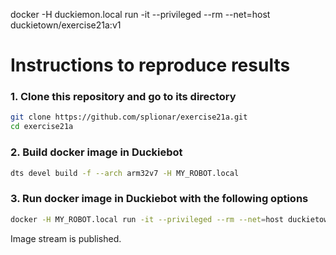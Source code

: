 docker -H duckiemon.local run -it --privileged --rm --net=host duckietown/exercise21a:v1

# Instructions to reproduce results

### 1. Clone this repository and go to its directory
```bash
git clone https://github.com/splionar/exercise21a.git
cd exercise21a
```
### 2. Build docker image in Duckiebot
```bash
dts devel build -f --arch arm32v7 -H MY_ROBOT.local
```

### 3. Run docker image in Duckiebot with the following options
```bash
docker -H MY_ROBOT.local run -it --privileged --rm --net=host duckietown/exercise21a:v1
```
Image stream is published.
